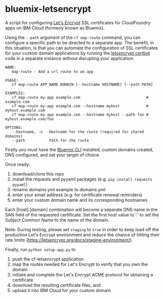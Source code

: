 # bluemix-letsencrypt
A script for configuring [Let's Encrypt](https://letsencrypt.org) SSL certificates for CloudFoundry apps on IBM Cloud (formerly known as Bluemix).

Using the `--path` argument of the `cf map-route` command, you can configure a specific path to be directed to a separate app.  The benefit, in this situation, is that you can automate the configuration of SSL certificates for your custom domain applications by running the [letsencrypt certbot](https://github.com/certbot/certbot) code in a separate instance without disrupting your application.

```
NAME:
   map-route - Add a url route to an app

USAGE:
   cf map-route APP_NAME DOMAIN [--hostname HOSTNAME] [--path PATH]

EXAMPLES:
   cf map-route my-app example.com                              # example.com
   cf map-route my-app example.com --hostname myhost            # myhost.example.com
   cf map-route my-app example.com --hostname myhost --path foo # myhost.example.com/foo

OPTIONS:
   --hostname, -n   Hostname for the route (required for shared domains)
   --path           Path for the route
```

Firstly you must have the [Bluemix CLI](https://console.bluemix.net/docs/cli/reference/bluemix_cli/get_started.html) installed, custom domains created, DNS configured, and set your target of choice.

Once ready:

1. download/clone this repo
2. install the requests and pyyaml packages (e.g. `pip install requests pyyaml`)
3. rename domains.yml.example to domains.yml
4. enter your email address (e.g. for certificate renewal reminders)
5. enter your custom domain name and its corresponding hostnames

Each [host].[domain] combination will become a separate DNS name in the SAN field of the requested certificate. Set the first host value to '.' to set the Subject Common Name to the name of the domain.

Note: During testing, please set `staging` to `true` in order to keep load off the production Let's Encrypt environment and reduce the chance of hitting their rate limits (https://letsencrypt.org/docs/staging-environment/).

Finally, run `python setup-app.py` to

1. push the cf-letsencrypt application
2. map the routes needed for Let's Encrypt to verify that you own the domain
3. initiate and complete the Let's Encrypt ACME protocol for obtaining a certificate
4. download the resulting certificate files, and
5. upload it into IBM Cloud for your custom domain
